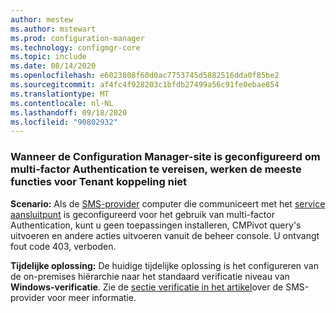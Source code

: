 ```yaml
---
author: mestew
ms.author: mstewart
ms.prod: configuration-manager
ms.technology: configmgr-core
ms.topic: include
ms.date: 08/14/2020
ms.openlocfilehash: e6023808f60d0ac7753745d5882516dda0f85be2
ms.sourcegitcommit: af4fc4f928203c1bfdb27499a56c91fe0ebae854
ms.translationtype: MT
ms.contentlocale: nl-NL
ms.lasthandoff: 09/18/2020
ms.locfileid: "90802932"
---
```

<!--Don't apply H2 in this include file since they are context driven by article-->

### <a name="when-the-configuration-manager-site-is-configured-to-require-multi-factor-authentication-most-tenant-attach-features-dont-work"></a><a name="bkmk_mfa"></a> Wanneer de Configuration Manager-site is geconfigureerd om multi-factor Authentication te vereisen, werken de meeste functies voor Tenant koppeling niet
<!--7986450, 7988266-->
**Scenario:** Als de [SMS-provider](../../core/plan-design/hierarchy/plan-for-the-sms-provider.md) computer die communiceert met het [service aansluitpunt](../../core/servers/deploy/configure/about-the-service-connection-point.md) is geconfigureerd voor het gebruik van multi-factor Authentication, kunt u geen toepassingen installeren, CMPivot query's uitvoeren en andere acties uitvoeren vanuit de beheer console. U ontvangt fout code 403, verboden.  

**Tijdelijke oplossing:** De huidige tijdelijke oplossing is het configureren van de on-premises hiërarchie naar het standaard verificatie niveau van **Windows-verificatie**. Zie de [sectie verificatie in het artikel](../../core/plan-design/hierarchy/plan-for-the-sms-provider.md#bkmk_auth)over de SMS-provider voor meer informatie.

